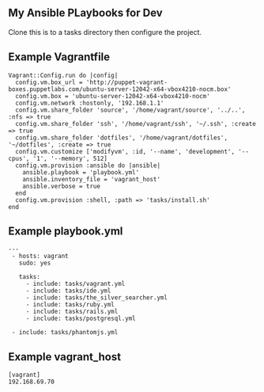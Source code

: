 ## My Ansible PLaybooks for Dev

Clone this is to a tasks directory then configure the project.

## Example Vagrantfile

    Vagrant::Config.run do |config|
      config.vm.box_url = 'http://puppet-vagrant-boxes.puppetlabs.com/ubuntu-server-12042-x64-vbox4210-nocm.box'
      config.vm.box = 'ubuntu-server-12042-x64-vbox4210-nocm'
      config.vm.network :hostonly, '192.168.1.1'
      config.vm.share_folder 'source', '/home/vagrant/source', '../..', :nfs => true
      config.vm.share_folder 'ssh', '/home/vagrant/ssh', '~/.ssh', :create => true
      config.vm.share_folder 'dotfiles', '/home/vagrant/dotfiles', '~/dotfiles', :create => true
      config.vm.customize ['modifyvm', :id, '--name', 'development', '--cpus', '1', '--memory', 512]
      config.vm.provision :ansible do |ansible|
        ansible.playbook = 'playbook.yml'
        ansible.inventory_file = 'vagrant_host'
        ansible.verbose = true
      end
      config.vm.provision :shell, :path => 'tasks/install.sh'
    end

## Example playbook.yml

    ---
     - hosts: vagrant
       sudo: yes
    
       tasks:
         - include: tasks/vagrant.yml
         - include: tasks/ide.yml
         - include: tasks/the_silver_searcher.yml
         - include: tasks/ruby.yml
         - include: tasks/rails.yml
         - include: tasks/postgresql.yml
    
     - include: tasks/phantomjs.yml

## Example vagrant_host

    [vagrant]
    192.168.69.70
